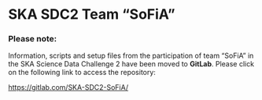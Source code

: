 # SKA SDC2 Team “SoFiA”

### Please note:

Information, scripts and setup files from the participation of team “SoFiA” in the SKA Science Data Challenge 2 have been moved to **GitLab**. Please click on the following link to access the repository:

https://gitlab.com/SKA-SDC2-SoFiA/
